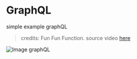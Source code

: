 
# GraphQL

simple example graphQL

>credits: Fun Fun Function. 
>source video [here](https://www.youtube.com/watch?v=lAJWHHUz8_8)



![Image graphQL](https://media.giphy.com/media/3ohs7T31WheX9GytCE/giphy.gif)